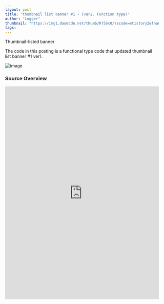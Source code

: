 ```yaml
---
layout: post
title: "thumbnail list banner #1 - (ver2. Function type)"
author: "Logger"
thumbnail: "https://img1.daumcdn.net/thumb/R750x0/?scode=mtistory2&fname=https%3A%2F%2Ft1.daumcdn.net%2Fcfile%2Ftistory%2F244453485857B3431E"
tags: 
---
```



Thumbnail-listed banner

The code in this posting is a functional type code that updated thumbnail list banner #1 ver1.

![image](https://t1.daumcdn.net/cfile/tistory/244453485857B3431E)

### Source Overview

<iframe allowfullscreen="true" allowpaymentrequest="true" allowtransparency="true" class="cp_embed_iframe " frameborder="0" height="697" width="100%" name="cp_embed_1" scrolling="no" src="https://codepen.io/jaehee/embed/ENOgEE?height=697&amp;theme-id=19458&amp;slug-hash=ENOgEE&amp;default-tab=js%2Cresult&amp;user=jaehee&amp;embed-version=2&amp;pen-title=Thumbnail%20List%20Keyvisual%20%231(Ver.2)&amp;name=cp_embed_1" style="width: 100%; overflow:hidden; display:block;" title="Thumbnail List Keyvisual #1(Ver.2)" loading="lazy" id="cp_embed_ENOgEE"></iframe>